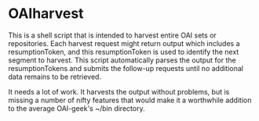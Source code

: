 # OAIharvest

This is a shell script that is intended to harvest entire OAI sets or repositories.  Each harvest request might return output which includes a resumptionToken, and this resumptionToken is used to identify the next segment to harvest.  This script automatically parses the output for the resumptionTokens and submits the follow-up requests until no additional data remains to be retrieved.

It needs a lot of work.  It harvests the output without problems, but is missing a number of nifty features that would make it a worthwhile addition to the average OAI-geek's ~/bin directory.
